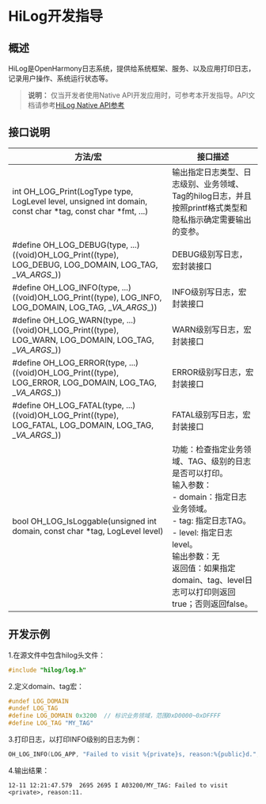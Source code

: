 # HiLog开发指导  
## 概述
HiLog是OpenHarmony日志系统，提供给系统框架、服务、以及应用打印日志，记录用户操作、系统运行状态等。
> **说明：**
> 仅当开发者使用Native API开发应用时，可参考本开发指导。API文档请参考[HiLog Native API参考](../reference/native-apis/_hi_log.md)

## 接口说明
| 方法/宏 | 接口描述 | 
| -------- | -------- |
| int OH_LOG_Print(LogType type, LogLevel level, unsigned int domain, const char *tag, const char *fmt, ...) | 输出指定日志类型、日志级别、业务领域、Tag的hilog日志，并且按照printf格式类型和隐私指示确定需要输出的变参。| 
| #define OH_LOG_DEBUG(type, ...) ((void)OH_LOG_Print((type), LOG_DEBUG, LOG_DOMAIN, LOG_TAG, \__VA_ARGS__))| DEBUG级别写日志，宏封装接口 | 
| #define OH_LOG_INFO(type, ...) ((void)OH_LOG_Print((type), LOG_INFO, LOG_DOMAIN, LOG_TAG, \__VA_ARGS__)) | INFO级别写日志，宏封装接口 | 
| #define OH_LOG_WARN(type, ...) ((void)OH_LOG_Print((type), LOG_WARN, LOG_DOMAIN, LOG_TAG, \__VA_ARGS__)) | WARN级别写日志，宏封装接口 | 
| #define OH_LOG_ERROR(type, ...) ((void)OH_LOG_Print((type), LOG_ERROR, LOG_DOMAIN, LOG_TAG, \__VA_ARGS__)) | ERROR级别写日志，宏封装接口 | 
| #define OH_LOG_FATAL(type, ...) ((void)OH_LOG_Print((type), LOG_FATAL, LOG_DOMAIN, LOG_TAG, \__VA_ARGS__)) | FATAL级别写日志，宏封装接口 | 
| bool OH_LOG_IsLoggable(unsigned int domain, const char *tag, LogLevel level) | 功能：检查指定业务领域、TAG、级别的日志是否可以打印。<br/>输入参数：<br/>-&nbsp;domain：指定日志业务领域。<br/>-&nbsp;tag:&nbsp;指定日志TAG。<br/>-&nbsp;level:&nbsp;指定日志level。<br/>输出参数：无<br/>返回值：如果指定domain、tag、level日志可以打印则返回true；否则返回false。 | 

## 开发示例
1.在源文件中包含hilog头文件：
```c++
#include "hilog/log.h"
```
2.定义domain、tag宏：
```c++
#undef LOG_DOMAIN
#undef LOG_TAG
#define LOG_DOMAIN 0x3200  // 标识业务领域，范围0xD0000~0xDFFFF
#define LOG_TAG "MY_TAG"
```
3.打印日志，以打印INFO级别的日志为例：
```c++
OH_LOG_INFO(LOG_APP, "Failed to visit %{private}s, reason:%{public}d.", url, errno);
```
4.输出结果：
```
12-11 12:21:47.579  2695 2695 I A03200/MY_TAG: Failed to visit <private>, reason:11.
```